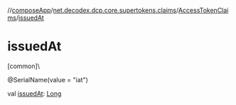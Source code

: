 //[composeApp](../../../index.md)/[net.decodex.dcp.core.supertokens.claims](../index.md)/[AccessTokenClaims](index.md)/[issuedAt](issued-at.md)

# issuedAt

[common]\

@SerialName(value = &quot;iat&quot;)

val [issuedAt](issued-at.md): [Long](https://kotlinlang.org/api/latest/jvm/stdlib/kotlin/-long/index.html)
